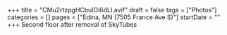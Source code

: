 +++
title = "CMu2rtzpgHCbulOi6dLI.avif"
draft = false
tags = ["Photos"]
categories = []
pages = ["Edina, MN (7505 France Ave S)"]
startDate = ""
+++
Second floor after removal of SkyTubes
